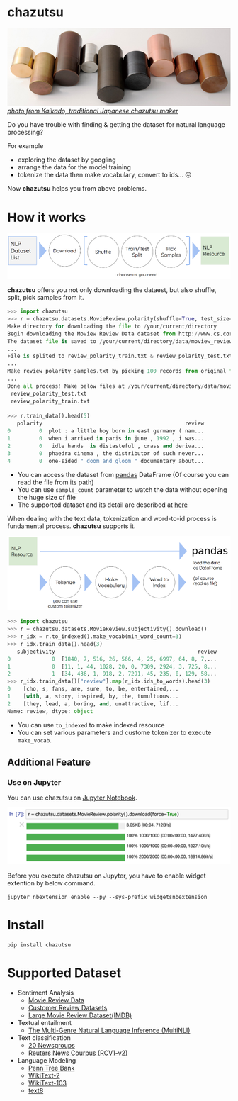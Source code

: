 # chazutsu

![chazutsu_top.PNG](./docs/chazutsu_top.PNG)
*[photo from Kaikado, traditional Japanese chazutsu maker](http://www.kaikado.jp/english/goods/design.html)*

Do you have trouble with finding & getting the  dataset for natural language processing?  

For example

* exploring the dataset by googling
* arrange the data for the model training 
* tokenize the data then make vocabulary, convert to ids... :confounded:

Now **chazutsu** helps you from above problems.


# How it works

![chazutsu_process1.png](./docs/chazutsu_process1.png)

**chazutsu** offers you not only downloading the dataest, but also shuffle, split, pick samples from it.

```py
>>> import chazutsu
>>> r = chazutsu.datasets.MovieReview.polarity(shuffle=True, test_size=0.3, sample_count=100).download()
Make directory for downloading the file to /your/current/directory
Begin downloading the Moview Review Data dataset from http://www.cs.cornell.edu/people/pabo/movie-review-data/review_polarity.tar.gz.
The dataset file is saved to /your/current/directory/data/moview_review_data/review_polarity.tar.gz
...
File is splited to review_polarity_train.txt & review_polarity_test.txt. Each records are 1400 & 600 (test_size=30.00%).
...
Make review_polarity_samples.txt by picking 100 records from original file.
...
Done all process! Make below files at /your/current/directory/data/moview_review_data
 review_polarity_test.txt
 review_polarity_train.txt

>>> r.train_data().head(5)
   polarity                                             review
0         0  plot : a little boy born in east germany ( nam...
1         0  when i arrived in paris in june , 1992 , i was...
2         0   idle hands  is distasteful , crass and deriva...
3         0  phaedra cinema , the distributor of such never...
4         0  one-sided " doom and gloom " documentary about...
```

* You can access the dataset from [pandas](http://pandas.pydata.org/) DataFrame (Of course you can read the file from its path)
* You can use `sample_count` parameter to watch the data without opening the huge size of file
* The supported dataset and its detail are described at [here](https://github.com/chakki-works/chazutsu/tree/master/chazutsu/datasets)

When dealing with the text data, tokenization and word-to-id process is fundamental process. **chazutsu** supports it.

![chazutsu_process2.png](./docs/chazutsu_process2.png)

```py
>>> import chazutsu
>>> r = chazutsu.datasets.MovieReview.subjectivity().download()
>>> r_idx = r.to_indexed().make_vocab(min_word_count=3)
>>> r_idx.train_data().head(3)
   subjectivity                                             review
0             0  [1840, 7, 516, 26, 566, 4, 25, 6997, 64, 8, 7,...
1             0  [11, 1, 44, 1028, 20, 0, 7309, 2924, 3, 725, 8...
2             1  [34, 436, 1, 918, 2, 7291, 45, 235, 0, 129, 58...
>>> r_idx.train_data()["review"].map(r_idx.ids_to_words).head(3)
0    [cho, s, fans, are, sure, to, be, entertained,...
1    [with, a, story, inspired, by, the, tumultuous...
2    [they, lead, a, boring, and, unattractive, lif...
Name: review, dtype: object
```

* You can use `to_indexed` to make indexed resource
* You can set various parameters and custome tokenizer to execute `make_vocab`.

## Additional Feature

### Use on Jupyter

You can use chazutsu on [Jupyter Notebook](http://jupyter.org/).  

![on_jupyter.png](./docs/on_jupyter.png)

Before you execute chazutsu on Jupyter, you have to enable widget extention by below command.

```
jupyter nbextension enable --py --sys-prefix widgetsnbextension
```

# Install

```
pip install chazutsu
```

# Supported Dataset

* Sentiment Analysis
  * [Movie Review Data](https://github.com/chakki-works/chazutsu/tree/master/chazutsu/datasets#movie-review-data)
  * [Customer Review Datasets](https://github.com/chakki-works/chazutsu/tree/master/chazutsu/datasets#customer-review-datasets)
  * [Large Movie Review Dataset(IMDB)](https://github.com/chakki-works/chazutsu/tree/master/chazutsu/datasets#large-movie-review-datasetimdb)
* Textual entailment
  * [The Multi-Genre Natural Language Inference (MultiNLI)]()
* Text classification
  * [20 Newsgroups](https://github.com/chakki-works/chazutsu/tree/master/chazutsu/datasets#20-newsgroups)
  * [Reuters News Courpus (RCV1-v2)](https://github.com/chakki-works/chazutsu/tree/master/chazutsu/datasets#reuters-news-courpus-rcv1-v2)
* Language Modeling
  * [Penn Tree Bank](https://github.com/chakki-works/chazutsu/tree/master/chazutsu/datasets#penn-tree-bank)
  * [WikiText-2](https://github.com/chakki-works/chazutsu/tree/master/chazutsu/datasets#wikitext-2)
  * [WikiText-103](https://github.com/chakki-works/chazutsu/tree/master/chazutsu/datasets#wikitext-103)
  * [text8](https://github.com/chakki-works/chazutsu/tree/master/chazutsu/datasets#text8)
